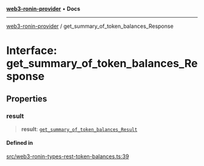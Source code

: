 [**web3-ronin-provider**](../README.md) • **Docs**

***

[web3-ronin-provider](../globals.md) / get\_summary\_of\_token\_balances\_Response

# Interface: get\_summary\_of\_token\_balances\_Response

## Properties

### result

> **result**: [`get_summary_of_token_balances_Result`](get_summary_of_token_balances_Result.md)

#### Defined in

[src/web3-ronin-types-rest-token-balances.ts:39](https://github.com/chuacw/web3-ronin-provider/blob/5334d3e4a39d6911ce4028a880b09b3429564837/src/web3-ronin-types-rest-token-balances.ts#L39)
